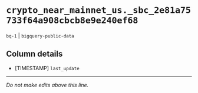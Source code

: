 # `crypto_near_mainnet_us._sbc_2e81a75733f64a908cbcb8e9e240ef68`
`bq-1` | `bigquery-public-data`

## Column details
* [TIMESTAMP] `last_update`

-------------------------------------------------------------------------------
*Do not make edits above this line.*
